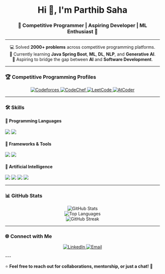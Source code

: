 <h1 align="center">Hi 👋, I'm Parthib Saha</h1>
<h3 align="center">🚀 Competitive Programmer | Aspiring Developer | ML Enthusiast 🚀</h3>

---

<p align="center">
  💻 Solved <b>2000+ problems</b> across competitive programming platforms.<br>
  🌱 Currently learning <b>Java Spring Boot</b>, <b>ML</b>, <b>DL</b>, <b>NLP</b>, and <b>Generative AI</b>.<br>
  🚀 Aspiring to bridge the gap between <b>AI</b> and <b>Software Development</b>.
</p>

---

### 🏆 **Competitive Programming Profiles**
<p align="center">
  <a href="https://codeforces.com/profile/_LP_">
    <img src="https://img.shields.io/badge/Codeforces-1F8ACB?style=flat&logo=codeforces&logoColor=white" alt="Codeforces">
  </a>
  <a href="https://www.codechef.com/users/parthib53">
    <img src="https://img.shields.io/badge/CodeChef-5B4638?style=flat&logo=codechef&logoColor=white" alt="CodeChef">
  </a>
  <a href="https://leetcode.com/u/parthibsahaprattus/">
    <img src="https://img.shields.io/badge/LeetCode-FFA116?style=flat&logo=leetcode&logoColor=black" alt="LeetCode">
  </a>
  <a href="https://atcoder.jp/users/parthib53">
    <img src="https://img.shields.io/badge/AtCoder-5F6C9F?style=flat&logo=atcoder&logoColor=white" alt="AtCoder">
  </a>
</p>

---

### 🛠️ **Skills**

#### 🚀 Programming Languages
<p>
  <img src="https://img.shields.io/badge/C++-00599C?style=flat&logo=c%2B%2B&logoColor=white">
  <img src="https://img.shields.io/badge/Java-ED8B00?style=flat&logo=java&logoColor=white">
</p>

#### 🚀 Frameworks & Tools
<p>
  <img src="https://img.shields.io/badge/Spring_Boot-6DB33F?style=flat&logo=spring&logoColor=white">
  <img src="https://img.shields.io/badge/Python-3776AB?style=flat&logo=python&logoColor=white">
</p>

#### 🚀 Artificial Intelligence
<p>
  <img src="https://img.shields.io/badge/Machine%20Learning-FF6F00?style=flat&logo=tensorflow&logoColor=white">
  <img src="https://img.shields.io/badge/Deep%20Learning-00599C?style=flat&logo=pytorch&logoColor=white">
  <img src="https://img.shields.io/badge/NLP-FF5733?style=flat">
  <img src="https://img.shields.io/badge/Generative%20AI-800080?style=flat">
</p>

---

### 📊 **GitHub Stats**
<p align="center">
  <img src="https://github-readme-stats.vercel.app/api?username=parthibCsaha&show_icons=true&theme=radical" alt="GitHub Stats">
  <br>
  <img src="https://github-readme-stats.vercel.app/api/top-langs/?username=parthibCsaha&layout=compact&theme=radical" alt="Top Languages">
  <br>
  <img src="https://streak-stats.demolab.com/?user=parthibCsaha&theme=radical" alt="GitHub Streak">
</p>


---

### 🌐 **Connect with Me**
<p align="center">
  <a href="https://www.linkedin.com/in/parthib-saha-32b547260/">
    <img src="https://img.shields.io/badge/LinkedIn-0077B5?style=flat&logo=linkedin&logoColor=white" alt="LinkedIn">
  </a>
  <a href="mailto:parthibsahaprattus@gmail.com">
    <img src="https://img.shields.io/badge/Email-D14836?style=flat&logo=gmail&logoColor=white" alt="Email">
  </a>
</p>
---

⭐️ **Feel free to reach out for collaborations, mentorship, or just a chat!** 🚀
